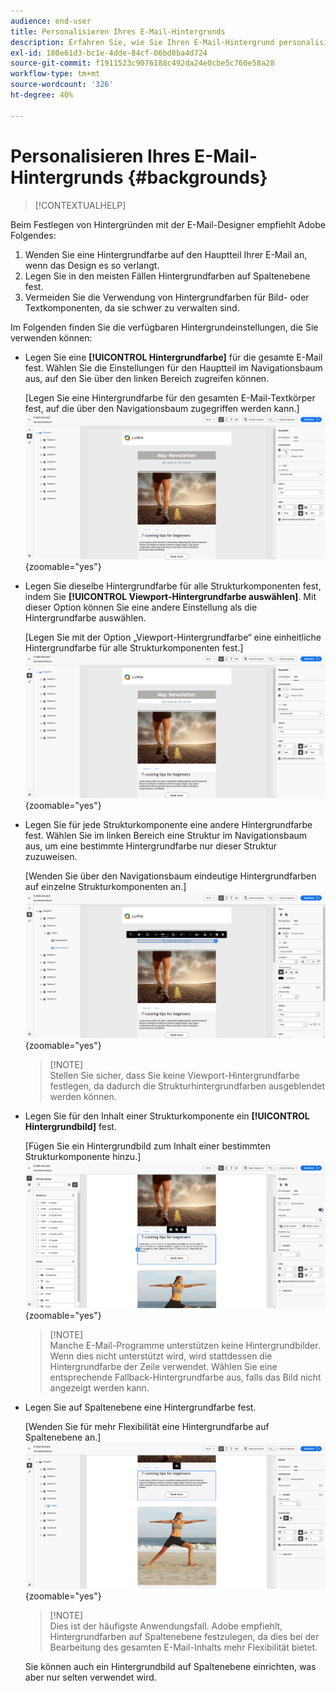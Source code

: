 ```yaml
---
audience: end-user
title: Personalisieren Ihres E-Mail-Hintergrunds
description: Erfahren Sie, wie Sie Ihren E-Mail-Hintergrund personalisieren
exl-id: 180e61d3-bc1e-4dde-84cf-06bd8ba4d724
source-git-commit: f1911523c9076188c492da24e0cbe5c760e58a28
workflow-type: tm+mt
source-wordcount: '326'
ht-degree: 40%

---
```


# Personalisieren Ihres E-Mail-Hintergrunds {#backgrounds}

>[!CONTEXTUALHELP]
>
Beim Festlegen von Hintergründen mit der E-Mail-Designer empfiehlt Adobe Folgendes:

1. Wenden Sie eine Hintergrundfarbe auf den Hauptteil Ihrer E-Mail an, wenn das Design es so verlangt.
1. Legen Sie in den meisten Fällen Hintergrundfarben auf Spaltenebene fest.
1. Vermeiden Sie die Verwendung von Hintergrundfarben für Bild- oder Textkomponenten, da sie schwer zu verwalten sind.

Im Folgenden finden Sie die verfügbaren Hintergrundeinstellungen, die Sie verwenden können:

* Legen Sie eine **[!UICONTROL Hintergrundfarbe]** für die gesamte E-Mail fest. Wählen Sie die Einstellungen für den Hauptteil im Navigationsbaum aus, auf den Sie über den linken Bereich zugreifen können.

  [Legen Sie eine Hintergrundfarbe für den gesamten E-Mail-Textkörper fest, auf die über den Navigationsbaum zugegriffen werden kann.]\
  ![](assets/background_1.png){zoomable="yes"}

* Legen Sie dieselbe Hintergrundfarbe für alle Strukturkomponenten fest, indem Sie **[!UICONTROL Viewport-Hintergrundfarbe auswählen]**. Mit dieser Option können Sie eine andere Einstellung als die Hintergrundfarbe auswählen.

  [Legen Sie mit der Option „Viewport-Hintergrundfarbe“ eine einheitliche Hintergrundfarbe für alle Strukturkomponenten fest.]\
  ![](assets/background_2.png){zoomable="yes"}

* Legen Sie für jede Strukturkomponente eine andere Hintergrundfarbe fest. Wählen Sie im linken Bereich eine Struktur im Navigationsbaum aus, um eine bestimmte Hintergrundfarbe nur dieser Struktur zuzuweisen.

  [Wenden Sie über den Navigationsbaum eindeutige Hintergrundfarben auf einzelne Strukturkomponenten an.]\
  ![](assets/background_3.png){zoomable="yes"}

  >[!NOTE]\
  Stellen Sie sicher, dass Sie keine Viewport-Hintergrundfarbe festlegen, da dadurch die Strukturhintergrundfarben ausgeblendet werden können.

* Legen Sie für den Inhalt einer Strukturkomponente ein **[!UICONTROL Hintergrundbild]** fest.

  [Fügen Sie ein Hintergrundbild zum Inhalt einer bestimmten Strukturkomponente hinzu.]\
  ![](assets/background_4.png){zoomable="yes"}

  >[!NOTE]\
  Manche E-Mail-Programme unterstützen keine Hintergrundbilder. Wenn dies nicht unterstützt wird, wird stattdessen die Hintergrundfarbe der Zeile verwendet. Wählen Sie eine entsprechende Fallback-Hintergrundfarbe aus, falls das Bild nicht angezeigt werden kann.

* Legen Sie auf Spaltenebene eine Hintergrundfarbe fest.

  [Wenden Sie für mehr Flexibilität eine Hintergrundfarbe auf Spaltenebene an.]\
  ![](assets/background_5.png){zoomable="yes"}

  >[!NOTE]\
  Dies ist der häufigste Anwendungsfall. Adobe empfiehlt, Hintergrundfarben auf Spaltenebene festzulegen, da dies bei der Bearbeitung des gesamten E-Mail-Inhalts mehr Flexibilität bietet.

  Sie können auch ein Hintergrundbild auf Spaltenebene einrichten, was aber nur selten verwendet wird.